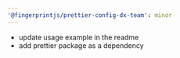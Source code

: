 ```yaml
---
'@fingerprintjs/prettier-config-dx-team': minor
---
```


- update usage example in the readme
- add prettier package as a dependency
